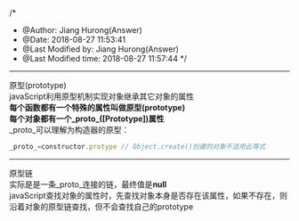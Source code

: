 /*
 * @Author: Jiang Hurong(Answer) 
 * @Date: 2018-08-27 11:53:41 
 * @Last Modified by: Jiang Hurong(Answer)
 * @Last Modified time: 2018-08-27 11:57:44
 */

---
原型(prototype)  
javaScript利用原型机制实现对象继承其它对象的属性  
**每个函数都有一个特殊的属性叫做原型(prototype)**  
**每个对象都有一个_proto_([Prototype])属性**  
_proto_可以理解为构造器的原型：
```js
_proto_=constructor.protype // Object.create()创建的对象不适用此等式
```

---
原型链  
实际是是一条_proto_连接的链，最终值是**null**  
javaScript查找对象的属性时，先查找对象本身是否存在该属性，如果不存在，则沿着对象的原型链查找，但不会查找自己的prototype
